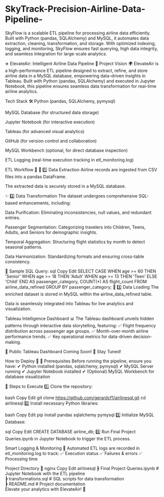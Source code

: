 # SkyTrack-Precision-Airline-Data-Pipeline-
SkyFlow is a scalable ETL pipeline for processing airline data efficiently. Built with Python (pandas, SQLAlchemy) and MySQL, it automates data extraction, cleaning, transformation, and storage. With optimized indexing, logging, and monitoring, SkyFlow ensures fast querying, high data integrity, and seamless integration for large-scale analytics.

✈️ ElevateAir: Intelligent Airline Data Pipeline 🚀
Project Vision 🌍
ElevateAir is a high-performance ETL pipeline designed to extract, refine, and store airline data in a MySQL database, empowering data-driven insights in Tableau. Built with Python (pandas, SQLAlchemy) and executed in Jupyter Notebook, this pipeline ensures seamless data transformation for real-time airline analytics.

Tech Stack 🛠️
Python (pandas, SQLAlchemy, pymysql)

MySQL Database (for structured data storage)

Jupyter Notebook (for interactive execution)

Tableau (for advanced visual analytics)

GitHub (for version control and collaboration)

MySQL Workbench (optional, for direct database inspection)

ETL Logging (real-time execution tracking in etl_monitoring.log)

ETL Workflow 🔄
🛬 1️⃣ Data Extraction
Airline records are ingested from CSV files into a pandas DataFrame.

The extracted data is securely stored in a MySQL database.

✨ 2️⃣ Data Transformation
The dataset undergoes comprehensive SQL-based enhancements, including:

Data Purification: Eliminating inconsistencies, null values, and redundant entries.

Passenger Segmentation: Categorizing travelers into Children, Teens, Adults, and Seniors for demographic insights.

Temporal Aggregation: Structuring flight statistics by month to detect seasonal patterns.

Data Harmonization: Standardizing formats and ensuring cross-table consistency.

🔎 Sample SQL Query:
sql
Copy
Edit
SELECT 
    CASE 
        WHEN age >= 60 THEN 'Senior'
        WHEN age >= 18 THEN 'Adult'
        WHEN age >= 13 THEN 'Teen'
        ELSE 'Child'
    END AS passenger_category,
    COUNT(*) AS flight_count
FROM airline_data_refined
GROUP BY passenger_category;
🛫 3️⃣ Data Loading
The enriched dataset is stored in MySQL within the airline_data_refined table.

Data is seamlessly integrated into Tableau for live analytics and visualization.

Tableau Intelligence Dashboard 📊
The Tableau dashboard unveils hidden patterns through interactive data storytelling, featuring:
✅ Flight frequency distribution across passenger age groups.
✅ Month-over-month airline performance trends.
✅ Key operational metrics for data-driven decision-making.

🚀 Public Tableau Dashboard Coming Soon! 🔗 Stay Tuned!

How to Deploy 🚀
🔧 Prerequisites
Before running the pipeline, ensure you have:
✔ Python installed (pandas, sqlalchemy, pymysql)
✔ MySQL Server running
✔ Jupyter Notebook installed
✔ (Optional) MySQL Workbench for database visualization

📌 Steps to Execute
1️⃣ Clone the repository:

bash
Copy
Edit
git clone https://github.com/gerardcf1/airlinesql.git
cd airlinesql
2️⃣ Install necessary Python libraries:

bash
Copy
Edit
pip install pandas sqlalchemy pymysql
3️⃣ Initialize MySQL Database:

sql
Copy
Edit
CREATE DATABASE airline_db;
4️⃣ Run Final Project Queries.ipynb in Jupyter Notebook to trigger the ETL process.

Smart Logging & Monitoring 📜
Automated ETL logs are recorded in etl_monitoring.log to track:
✅ Execution status
✅ Failures & errors
✅ Processing time

Project Directory 📂
nginx
Copy
Edit
 airlinesql
 ┣  Final Project Queries.ipynb   # Jupyter Notebook with the ETL pipeline  
 ┣  transformations.sql            # SQL scripts for data transformation  
 ┣  README.md                      # Project documentation   
Elevate your analytics with ElevateAir! 🚀
